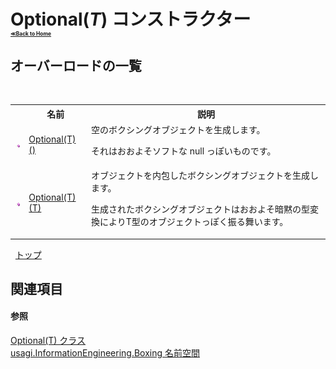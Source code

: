 # Optional(*T*) コンストラクター <div style="font-size:30%"><a href="https://github.com/usagi/usagi.cs/blob/master/docs/Home.md">≪Back to Home</a></div> 


## オーバーロードの一覧
&nbsp;<table><tr><th></th><th>名前</th><th>説明</th></tr><tr><td>![Public メソッド](media/pubmethod.gif "Public メソッド")</td><td><a href="M_usagi_InformationEngineering_Boxing_Optional_1__ctor.md">Optional(T)()</a></td><td>
空のボクシングオブジェクトを生成します。 

それはおおよそソフトな null っぽいものです。</td></tr><tr><td>![Public メソッド](media/pubmethod.gif "Public メソッド")</td><td><a href="M_usagi_InformationEngineering_Boxing_Optional_1__ctor_1.md">Optional(T)(T)</a></td><td>
オブジェクトを内包したボクシングオブジェクトを生成します。 

生成されたボクシングオブジェクトはおおよそ暗黙の型変換によりT型のオブジェクトっぽく振る舞います。</td></tr></table>&nbsp;
<a href="#optional(*t*)-コンストラクター">トップ</a>

## 関連項目


#### 参照
<a href="T_usagi_InformationEngineering_Boxing_Optional_1.md">Optional(T) クラス</a><br /><a href="N_usagi_InformationEngineering_Boxing.md">usagi.InformationEngineering.Boxing 名前空間</a><br />